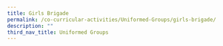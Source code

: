 ```yaml
---
title: Girls Brigade
permalink: /co-curricular-activities/Uniformed-Groups/girls-brigade/
description: ""
third_nav_title: Uniformed Groups
---
```

